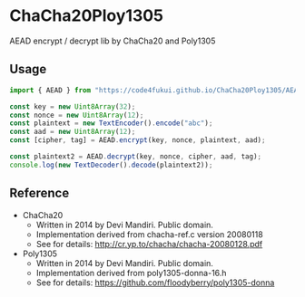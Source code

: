 # ChaCha20Ploy1305

AEAD encrypt / decrypt lib by ChaCha20 and Poly1305

## Usage

```js
import { AEAD } from "https://code4fukui.github.io/ChaCha20Ploy1305/AEAD.js";

const key = new Uint8Array(32);
const nonce = new Uint8Array(12);
const plaintext = new TextEncoder().encode("abc");
const aad = new Uint8Array(12);
const [cipher, tag] = AEAD.encrypt(key, nonce, plaintext, aad);

const plaintext2 = AEAD.decrypt(key, nonce, cipher, aad, tag);
console.log(new TextDecoder().decode(plaintext2));
```

## Reference

- ChaCha20
    - Written in 2014 by Devi Mandiri. Public domain.
    - Implementation derived from chacha-ref.c version 20080118
    - See for details: http://cr.yp.to/chacha/chacha-20080128.pdf
- Poly1305
    - Written in 2014 by Devi Mandiri. Public domain.
    - Implementation derived from poly1305-donna-16.h
    - See for details: https://github.com/floodyberry/poly1305-donna
